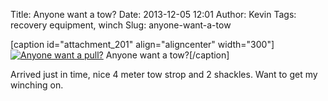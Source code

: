 Title: Anyone want a tow?
Date: 2013-12-05 12:01
Author: Kevin
Tags: recovery equipment, winch
Slug: anyone-want-a-tow

[caption id="attachment\_201" align="aligncenter" width="300"][![Anyone
want a
pull?](/media/images/2013/12/wpid-wp-1386241023862-300x225.jpg)](/media/images/2013/12/wpid-wp-1386241023862.jpg)
Anyone want a tow?[/caption]

Arrived just in time, nice 4 meter tow strop and 2 shackles. Want to get
my winching on.
